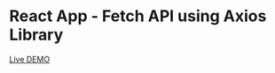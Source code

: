 # React App - Fetch API using Axios Library


[Live DEMO](https://fetchapiusingaxios.jstackshubham.repl.co)
